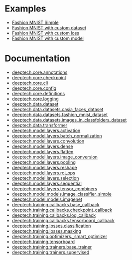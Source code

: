 
# Examples

* [Fashion MNIST Simple
](deeptech/examples/mnist_simple.md)
* [Fashion MNIST with custom dataset
](deeptech/examples/mnist_custom_dataset.md)
* [Fashion MNIST with custom loss
](deeptech/examples/mnist_custom_loss.md)
* [Fashion MNIST with custom model
](deeptech/examples/mnist_custom_model.md)


# Documentation

* [deeptech.core.annotations
](deeptech/core/annotations.md)
* [deeptech.core.checkpoint
](deeptech/core/checkpoint.md)
* [deeptech.core.cli
](deeptech/core/cli.md)
* [deeptech.core.config
](deeptech/core/config.md)
* [deeptech.core.definitions
](deeptech/core/definitions.md)
* [deeptech.core.logging
](deeptech/core/logging.md)
* [deeptech.data.dataset
](deeptech/data/dataset.md)
* [deeptech.data.datasets.casia_faces_dataset
](deeptech/data/datasets/casia_faces_dataset.md)
* [deeptech.data.datasets.fashion_mnist_dataset
](deeptech/data/datasets/fashion_mnist_dataset.md)
* [deeptech.data.datasets.images_in_classfolders_dataset
](deeptech/data/datasets/images_in_classfolders_dataset.md)
* [deeptech.data.transformer
](deeptech/data/transformer.md)
* [deeptech.model.layers.activation
](deeptech/model/layers/activation.md)
* [deeptech.model.layers.batch_normalization
](deeptech/model/layers/batch_normalization.md)
* [deeptech.model.layers.convolution
](deeptech/model/layers/convolution.md)
* [deeptech.model.layers.dense
](deeptech/model/layers/dense.md)
* [deeptech.model.layers.flatten
](deeptech/model/layers/flatten.md)
* [deeptech.model.layers.image_conversion
](deeptech/model/layers/image_conversion.md)
* [deeptech.model.layers.pooling
](deeptech/model/layers/pooling.md)
* [deeptech.model.layers.reshape
](deeptech/model/layers/reshape.md)
* [deeptech.model.layers.roi_ops
](deeptech/model/layers/roi_ops.md)
* [deeptech.model.layers.selection
](deeptech/model/layers/selection.md)
* [deeptech.model.layers.sequential
](deeptech/model/layers/sequential.md)
* [deeptech.model.layers.tensor_combiners
](deeptech/model/layers/tensor_combiners.md)
* [deeptech.model.models.image_classifier_simple
](deeptech/model/models/image_classifier_simple.md)
* [deeptech.model.models.imagenet
](deeptech/model/models/imagenet.md)
* [deeptech.training.callbacks.base_callback
](deeptech/training/callbacks/base_callback.md)
* [deeptech.training.callbacks.checkpoint_callback
](deeptech/training/callbacks/checkpoint_callback.md)
* [deeptech.training.callbacks.log_callback
](deeptech/training/callbacks/log_callback.md)
* [deeptech.training.callbacks.tensorboard_callback
](deeptech/training/callbacks/tensorboard_callback.md)
* [deeptech.training.losses.classification
](deeptech/training/losses/classification.md)
* [deeptech.training.losses.masking
](deeptech/training/losses/masking.md)
* [deeptech.training.optimizers._smart_optimizer
](deeptech/training/optimizers/_smart_optimizer.md)
* [deeptech.training.tensorboard
](deeptech/training/tensorboard.md)
* [deeptech.training.trainers.base_trainer
](deeptech/training/trainers/base_trainer.md)
* [deeptech.training.trainers.supervised
](deeptech/training/trainers/supervised.md)


